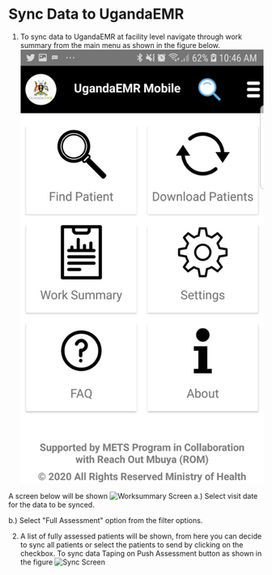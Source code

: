 # Sync Data to UgandaEMR 

1. To sync data to UgandaEMR at facility level navigate through work summary from the main menu as shown in the figure below. 
![menu Screen](.gitbook/assets/menu.jpg)

A screen below will be shown ![Worksummary Screen](.gitbook/assets/img15.jpg) 
a.) Select visit date for the data to be synced.
 
b.) Select "Full Assessment" option from the filter options.

2. A list of fully assessed patients will be shown, from here you can decide to sync all patients or select the patients to send by clicking on the checkbox.
To sync data Taping on Push Assessment button as shown in the figure ![Sync Screen](.gitbook/assets/img12.jpg) 



